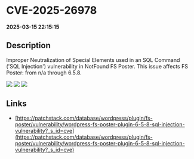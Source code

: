 # CVE-2025-26978

**2025-03-15 22:15:15**

## Description
Improper Neutralization of Special Elements used in an SQL Command ('SQL Injection') vulnerability in NotFound FS Poster. This issue affects FS Poster: from n/a through 6.5.8.

![](https://img.shields.io/static/v1?label=Score&message=8.5&color=red)
![](https://img.shields.io/static/v1?label=Severity&message=HIGH&color=red)
![](https://img.shields.io/static/v1?label=CWE&message=SQL&color=green)

## Links
- [https://patchstack.com/database/wordpress/plugin/fs-poster/vulnerability/wordpress-fs-poster-plugin-6-5-8-sql-injection-vulnerability?_s_id=cve](https://patchstack.com/database/wordpress/plugin/fs-poster/vulnerability/wordpress-fs-poster-plugin-6-5-8-sql-injection-vulnerability?_s_id=cve)
